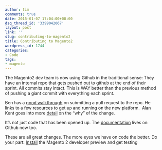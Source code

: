 ```yaml
---
author: tim
comments: true
date: 2015-01-07 17:04:00+00:00
dsq_thread_id: '3399042067'
layout: post
link: ''
slug: contributing-to-magento2
title: Contributing to Magento2
wordpress_id: 1744
categories:
- Code
tags:
- magento
---
```


The Magento2 dev team is now using Github in the traditional sense: They have
an internal repo that gets pushed out to github at the end of their sprint.
All commits stay intact. This is WAY better than the previous method of
pushing a giant commit with everything each sprint.

Ben has a [good walkthrough](http://bhmarks.com/blog/contributing-to-magento-2/) on submitting a pull request to the repo. He links to a few
resources to get up and running on the new platform.  Alan Kent goes into more
[detail](https://alankent.wordpress.com/2014/12/27/behind-the-recent-magento-2-github-changes/) on the “why” of the change.

It’s not just code that has been opened up. The
[documentation](https://alankent.wordpress.com/2014/12/20/about-magento-2-0-developer-documentation/) lives on Github now too.

These are all great changes. The more eyes we have on code the better. Do your
part: [Install](https://github.com/magento/magento2) the Magento 2 developer
preview and get testing
